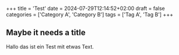 +++
title = 'Test'
date = 2024-07-29T12:14:52+02:00
draft = false
categories = ['Category A', 'Category B']
tags = ['Tag A', 'Tag B']
+++

## Maybe it needs a title

Hallo das ist ein Test mit etwas Text. 